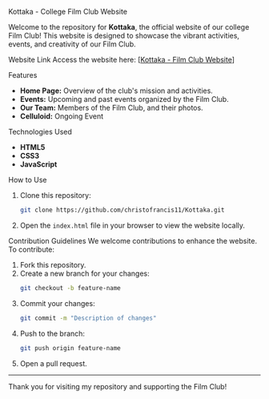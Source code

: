  Kottaka - College Film Club Website

Welcome to the repository for **Kottaka**, the official website of our college Film Club! This website is designed to showcase the vibrant activities, events, and creativity of our Film Club.

 Website Link
Access the website here: [[Kottaka - Film Club Website](https://christofrancis11.github.io/Kottaka/)]


 Features
- **Home Page:** Overview of the club's mission and activities.
- **Events:** Upcoming and past events organized by the Film Club.
- **Our Team:** Members of the Film Club, and their photos.
- **Celluloid:** Ongoing Event


 Technologies Used
- **HTML5**
- **CSS3**
- **JavaScript**


 How to Use
1. Clone this repository:
   ```bash
   git clone https://github.com/christofrancis11/Kottaka.git
   ```
2. Open the `index.html` file in your browser to view the website locally.


 Contribution Guidelines
We welcome contributions to enhance the website. To contribute:
1. Fork this repository.
2. Create a new branch for your changes:
   ```bash
   git checkout -b feature-name
   ```
3. Commit your changes:
   ```bash
   git commit -m "Description of changes"
   ```
4. Push to the branch:
   ```bash
   git push origin feature-name
   ```
5. Open a pull request.

---

Thank you for visiting my repository and supporting the Film Club!
